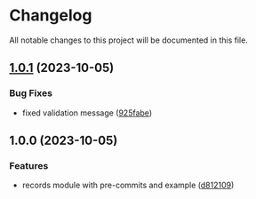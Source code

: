 # Changelog

All notable changes to this project will be documented in this file.

## [1.0.1](https://github.com/zoro16/terraform-cloudflare-records/compare/v1.0.0...v1.0.1) (2023-10-05)


### Bug Fixes

* fixed validation message ([925fabe](https://github.com/zoro16/terraform-cloudflare-records/commit/925fabea8e4a051fdcdcb5ba578ae192f791c8a0))

## 1.0.0 (2023-10-05)


### Features

* records module with pre-commits and example ([d812109](https://github.com/zoro16/terraform-cloudflare-records/commit/d81210950411229d9f3afcb4c5dda679fa7287e5))
